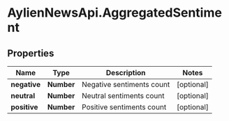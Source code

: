 # AylienNewsApi.AggregatedSentiment

## Properties

Name | Type | Description | Notes
------------ | ------------- | ------------- | -------------
**negative** | **Number** | Negative sentiments count | [optional] 
**neutral** | **Number** | Neutral sentiments count | [optional] 
**positive** | **Number** | Positive sentiments count | [optional] 


